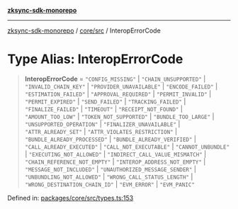 [**zksync-sdk-monorepo**](../../../README.md)

---

[zksync-sdk-monorepo](../../../README.md) / [core/src](../README.md) / InteropErrorCode

# Type Alias: InteropErrorCode

> **InteropErrorCode** = `"CONFIG_MISSING"` \| `"CHAIN_UNSUPPORTED"` \| `"INVALID_CHAIN_KEY"` \| `"PROVIDER_UNAVAILABLE"` \| `"ENCODE_FAILED"` \| `"ESTIMATION_FAILED"` \| `"APPROVAL_REQUIRED"` \| `"PERMIT_INVALID"` \| `"PERMIT_EXPIRED"` \| `"SEND_FAILED"` \| `"TRACKING_FAILED"` \| `"FINALIZE_FAILED"` \| `"TIMEOUT"` \| `"RECEIPT_NOT_FOUND"` \| `"AMOUNT_TOO_LOW"` \| `"TOKEN_NOT_SUPPORTED"` \| `"BUNDLE_TOO_LARGE"` \| `"UNSUPPORTED_OPERATION"` \| `"FINALIZER_UNAVAILABLE"` \| `"ATTR_ALREADY_SET"` \| `"ATTR_VIOLATES_RESTRICTION"` \| `"BUNDLE_ALREADY_PROCESSED"` \| `"BUNDLE_ALREADY_VERIFIED"` \| `"CALL_ALREADY_EXECUTED"` \| `"CALL_NOT_EXECUTABLE"` \| `"CANNOT_UNBUNDLE"` \| `"EXECUTING_NOT_ALLOWED"` \| `"INDIRECT_CALL_VALUE_MISMATCH"` \| `"CHAIN_REFERENCE_NOT_EMPTY"` \| `"INTEROP_ADDRESS_NOT_EMPTY"` \| `"MESSAGE_NOT_INCLUDED"` \| `"UNAUTHORIZED_MESSAGE_SENDER"` \| `"UNBUNDLING_NOT_ALLOWED"` \| `"WRONG_CALL_STATUS_LENGTH"` \| `"WRONG_DESTINATION_CHAIN_ID"` \| `"EVM_ERROR"` \| `"EVM_PANIC"`

Defined in: [packages/core/src/types.ts:153](https://github.com/dutterbutter/zksync-sdk/blob/128d557933eb10f01edd78c0b3392137ca480daf/packages/core/src/types.ts#L153)
